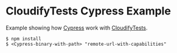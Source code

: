 # CloudifyTests Cypress Example

Example showing how [Cypress](https://cypress.io/) work with [CloudifyTests](https://www.cloudifytests.io/).
```
$ npm install
$ <Cypress-binary-with-path> "remote-url-with-capabilities"
```
